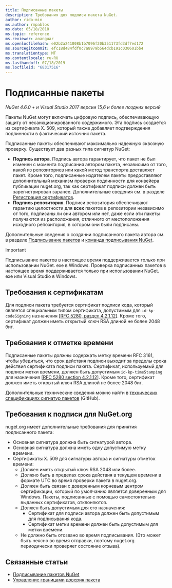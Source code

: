 ```yaml
---
title: Подписанные пакеты
description: Требования для подписи пакета NuGet.
author: rido-min
ms.author: rmpablos
ms.date: 05/18/2018
ms.topic: reference
ms.reviewer: ananguar
ms.openlocfilehash: e02b2a241008b1b7096f20b351173fd3df7ed172
ms.sourcegitcommit: efc18d484fdf0c7a8979b564dcb191c030601bb4
ms.translationtype: MT
ms.contentlocale: ru-RU
ms.lasthandoff: 07/18/2019
ms.locfileid: "68317516"
---
```

# <a name="signed-packages"></a>Подписанные пакеты

*NuGet 4.6.0 + и Visual Studio 2017 версии 15,6 и более поздних версий*

Пакеты NuGet могут включать цифровую подпись, обеспечивающую защиту от несанкционированного содержимого. Эта подпись создается из сертификата X. 509, который также добавляет подтверждения подлинности в фактический источник пакета.

Подписанные пакеты обеспечивают максимально надежную сквозную проверку. Существует два разных типа сигнатур NuGet:
- **Подпись автора**. Подпись автора гарантирует, что пакет не был изменен с момента подписания автором пакета, независимо от того, какой из репозиториев или какой метод транспорта доставляет пакет. Кроме того, подписанные издателем пакеты предоставляют дополнительный механизм проверки подлинности для конвейера публикации nuget.org, так как сертификат подписи должен быть зарегистрирован заранее. Дополнительные сведения см. в разделе [Регистрация сертификатов](#signature-requirements-on-nugetorg).
- **Подпись репозитория**. Подписи репозитория обеспечивают гарантию целостности для **всех** пакетов в репозитории независимо от того, подписаны ли они автором или нет, даже если эти пакеты получаются из расположения, отличного от местоположения исходного репозитория, в котором они были подписаны.   

Дополнительные сведения о создании подписанного пакета автора см. в разделе [Подписывание пакетов](../create-packages/Sign-a-package.md) и [команда подписывания NuGet](../reference/cli-reference/cli-ref-sign.md).

> [!Important]
> Подписывание пакетов в настоящее время поддерживается только при использовании NuGet. exe в Windows. Проверка подписанных пакетов в настоящее время поддерживается только при использовании NuGet. exe или Visual Studio в Windows.

## <a name="certificate-requirements"></a>Требования к сертификатам

Для подписи пакета требуется сертификат подписи кода, который является специальным типом сертификата, допустимым для `id-kp-codeSigning` назначения [[RFC 5280, раздел 4.2.1.12](https://tools.ietf.org/html/rfc5280#section-4.2.1.12)]. Кроме того, сертификат должен иметь открытый ключ RSA длиной не более 2048 бит.

## <a name="timestamp-requirements"></a>Требования к отметке времени

Подписанные пакеты должны содержать метку времени RFC 3161, чтобы убедиться, что срок действия подписи выходит за пределы срока действия сертификата подписи пакета. Сертификат, используемый для подписи метки времени, должен быть допустимым `id-kp-timeStamping` для назначения [[RFC 5280 section 4.2.1.12](https://tools.ietf.org/html/rfc5280#section-4.2.1.12)]. Кроме того, сертификат должен иметь открытый ключ RSA длиной не более 2048 бит.

Дополнительные технические сведения можно найти в [технических спецификациях сигнатур пакетов](https://github.com/NuGet/Home/wiki/Package-Signatures-Technical-Details) (GitHub).

## <a name="signature-requirements-on-nugetorg"></a>Требования к подписи для NuGet.org

nuget.org имеет дополнительные требования для принятия подписанного пакета:

- Основная сигнатура должна быть сигнатурой автора.
- Основная сигнатура должна иметь одну допустимую метку времени.
- Сертификаты X. 509 для сигнатуры автора и сигнатуры отметок времени:
  - Должен иметь открытый ключ RSA 2048 или более.
  - Должно быть в пределах срока действия в текущем времени в формате UTC во время проверки пакета в nuget.org.
  - Должен быть связан с доверенным корневым центром сертификации, который по умолчанию является доверенным для Windows. Пакеты, подписанные с помощью самостоятельно выданных сертификатов, отклоняются.
  - Должен быть допустимым для его назначения: 
    - Сертификат для подписи автора должен быть допустимым для подписывания кода.
    - Сертификат метки времени должен быть допустимым для метки времени.
  - Не должно быть отозвано во время подписывания. (Это может быть неясно во время отправки, поэтому nuget.org периодически проверяет состояние отзыва).
  
  
## <a name="related-articles"></a>Связанные статьи

- [Подписывание пакетов NuGet](../create-packages/Sign-a-Package.md)
- [Управление границами доверия пакета](../consume-packages/installing-signed-packages.md)

